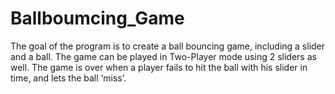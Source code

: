 # Ballboumcing_Game
The goal of the program is to create a ball bouncing game, including a slider and a ball. The game can be played in Two-Player mode using 2 sliders as well. The game is over when a player fails to hit the ball with his slider in time, and lets the ball ‘miss’.
